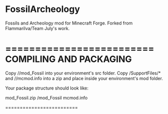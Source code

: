 FossilArcheology
================

Fossils and Archeology mod for Minecraft Forge. Forked from Flammarilva/Team July's work.





=========================
 COMPILING AND PACKAGING
=========================

Copy /<mc version>/mod_Fossil into your environment's src folder.
Copy /SupportFiles/* and /<mc version>/mcmod.info into a zip and place inside your environment's mod folder.

Your package structure should look like:

mod_Fossil.zip
  /mod_Fossil
    <class files>
  <resource files>
  mcmod.info

=========================
